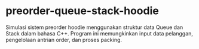 # preorder-queue-stack-hoodie
Simulasi sistem preorder hoodie menggunakan struktur data Queue dan Stack dalam bahasa C++. Program ini memungkinkan input data pelanggan, pengelolaan antrian order, dan proses packing.
